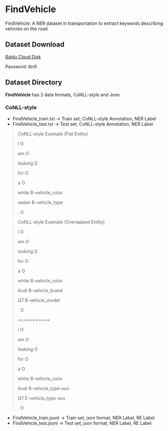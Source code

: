 # FindVehicle
FindVehicle: A NER dataset in transportation to extract keywords describing vehicles on the road

## Dataset Download
[Baidu Cloud Disk](https://pan.baidu.com/s/1NIuDeeIba-eKU5WtIY44nQ)

Password: tbr6

## Dataset Directory
**FindVehicle** has 2 data formats, CoNLL-style and Json. 
### CoNLL-style
  - FindVehicle_train.txt -> Train set, CoNLL-style Annotation, NER Label
  - FindVehicle_test.txt -> Test set, CoNLL-style Annotation, NER Label

> CoNLL-style Example (Flat Entity)
> 
> I O
> 
> am O
> 
> looking O
> 
> for O
> 
> a O
> 
> white B-vehicle_color
> 
> sedan B-vehicle_type
> 
> . O

> CoNLL-style Example (Overlapped Entity)
> 
> I O
> 
> am O
> 
> looking O
> 
> for O
> 
> a O
> 
> white B-vehicle_color
> 
> Audi B-vehicle_brand
> 
> Q7 B-vehicle_model
> 
> . O
> 
>===========
>
> I O
> 
> am O
> 
> looking O
>
> for O
> 
> a O
> 
> white B-vehicle_color
> 
> Audi B-vehicle_type-suv
> 
> Q7 E-vehicle_type-suv
> 
> . O



  - FindVehicle_train.jsonl -> Train set, json format, NER Label, RE Label
  - FindVehicle_test.jsonl -> Test set, json format, NER Label, RE Label
